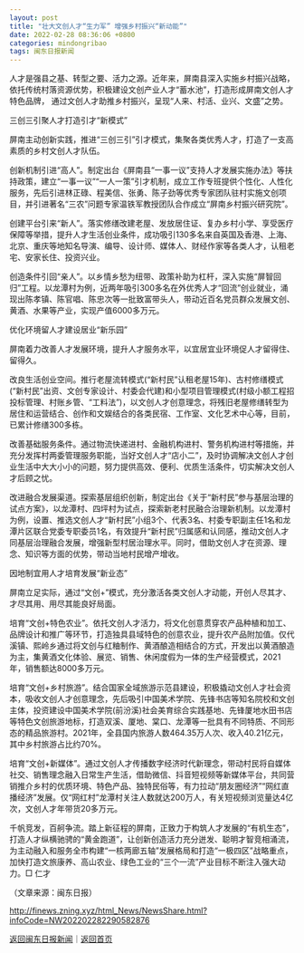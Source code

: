 ```yaml
---
layout: post
title: "壮大文创人才“生力军” 增强乡村振兴“新动能”"
date: 2022-02-28 08:36:06 +0800
categories: mindongribao
tags: 闽东日报新闻
---
```

<p>人才是强县之基、转型之要、活力之源。近年来，屏南县深入实施乡村振兴战略，依托传统村落资源优势，积极建设文创产业人才“蓄水池”，打造形成屏南文创人才特色品牌， 通过文创人才助推乡村振兴，呈现“人来、村活、业兴、文盛”之势。</p>
 <p>三创三引聚人才打造引才“新模式”</p>
 <p>屏南主动创新实践，推进“三创三引”引才模式，集聚各类优秀人才，打造了一支高素质的乡村文创人才队伍。</p>
 <p>创新机制引进“高人”。制定出台《屏南县“一事一议”支持人才发展实施办法》等扶持政策，建立“一事一议”“一人一策”引才机制，成立工作专班提供个性化、人性化服务，先后引进林正碌、程美信、张勇、陈子劲等优秀专家团队驻村实施文创项目，并引进著名“三农”问题专家温铁军教授团队合作成立“屏南乡村振兴研究院”。</p>
 <p>创建平台引来“新人”。落实修缮改建老屋、发放居住证、复办乡村小学、享受医疗保障等举措，提升人才生活创业条件，成功吸引130多名来自英国及香港、上海、北京、重庆等地知名导演、编导、设计师、媒体人、财经作家等各类人才，认租老宅、安家长住、投资兴业。</p>
 <p>创造条件引回“亲人”。以乡情乡愁为纽带、政策补助为杠杆，深入实施“屏智回归”工程。以龙潭村为例，近两年吸引300多名在外优秀人才“回流”创业就业，涌现出陈孝镇、陈官唱、陈忠次等一批致富带头人，带动近百名党员群众发展文创、黄酒、水果等产业，实现产值6000多万元。</p>
 <p>优化环境留人才建设居业“新乐园”</p>
 <p>屏南着力改善人才发展环境，提升人才服务水平，以宜居宜业环境促人才留得住、留得久。</p>
 <p>改良生活创业空间。推行老屋流转模式(“新村民”认租老屋15年)、古村修缮模式(“新村民”出资、文创专家设计、村委会代建)和小型项目管理模式(村级小额工程招投标管理、村账乡管、“工料法”)，以文创人才创意理念，将残旧老屋修缮转型为居住和运营结合、创作和文娱结合的各类民宿、工作室、文化艺术中心等，目前，已累计修缮300多栋。</p>
 <p>改善基础服务条件。通过物流快递进村、金融机构进村、警务机构进村等措施，并充分发挥村两委管理服务职能，当好文创人才“店小二”，及时协调解决文创人才创业生活中大大小小的问题，努力提供高效、便利、优质生活条件，切实解决文创人才后顾之忧。</p>
 <p>改进融合发展渠道。探索基层组织创新，制定出台《关于“新村民”参与基层治理的试点方案》，以龙潭村、四坪村为试点，探索新老村民融合治理新机制。以龙潭村为例，设置、推选文创人才“新村民”小组3个、代表3名、村委专职副主任1名和龙潭片区联合党委专职委员1名，有效提升“新村民”归属感和认同感，推动文创人才同基层治理融合发展，增强新型村居治理水平。同时，借助文创人才在资源、理念、知识等方面的优势，带动当地村民增产增收。</p>
 <p>因地制宜用人才培育发展“新业态”</p>
 <p>屏南立足实际，通过“文创+”模式，充分激活各类文创人才动能，开创人尽其才、才尽其用、用尽其能良好局面。</p>
 <p>培育“文创+特色农业”。依托文创人才活力，将文化创意贯穿农产品种植和加工、品牌设计和推广等环节，打造独具县域特色的创意农业，提升农产品附加值。仅代溪镇、熙岭乡通过将文创与红粬制作、黄酒酿造相结合的方式，开发出以黄酒酿造为主，集黄酒文化体验、展览、销售、休闲度假为一体的生产经营模式，2021年，销售额达8000多万元。</p>
 <p>培育“文创+乡村旅游”。结合国家全域旅游示范县建设，积极撬动文创人才社会资本，吸收文创人才创意理念，先后吸引中国美术学院、先锋书店等知名院校和文创主体，投资建设中国美术学院(前汾溪)社会美育综合实践基地、先锋厦地水田书店等特色文创旅游地标，打造双溪、厦地、棠口、龙潭等一批具有不同特质、不同形态的精品旅游村。2021年，全县国内旅游人数464.35万人次、收入40.21亿元，其中乡村旅游占比约70%。</p>
 <p>培育“文创+新媒体”。通过文创人才传播数字经济时代新理念，带动村民将自媒体社交、销售理念融入日常生产生活，借助微信、抖音短视频等新媒体平台，共同营销推介乡村的优质环境、特色产品、独特民俗等，有力拉动“朋友圈经济”“网红直播经济”发展。仅“网红村”龙潭村关注人数就达200万人，有关短视频浏览量达4亿次，文创人才年带货20多万元。</p>
 <p>千帆竞发，百舸争流。踏上新征程的屏南，正致力于构筑人才发展的“有机生态”，打造人才纵横驰骋的“黄金跑道”，让创新创造活力充分迸发、聪明才智竞相涌流，为主动融入和服务全市构建“一核两廊五轴”发展格局和打造“一极四区”战略重点，加快打造文旅康养、高山农业、绿色工业的“三个一流”产业目标不断注入强大动力。□ 仁才</p><p class="em_media">（文章来源：闽东日报）</p>

<http://finews.zning.xyz/html_News/NewsShare.html?infoCode=NW202202282290582876>

[返回闽东日报新闻](//finews.withounder.com/category/mindongribao.html)｜[返回首页](//finews.withounder.com/)